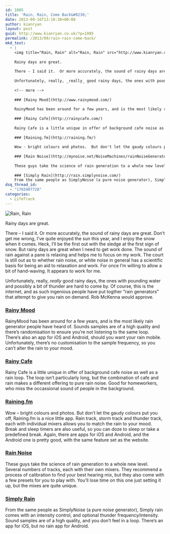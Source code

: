 ```yaml
---
id: 1085
title: 'Rain, Rain, Come Back&#8230;'
date: 2013-09-16T13:10:38+00:00
author: kianryan
layout: post
guid: http://www.kianryan.co.uk/?p=1085
permalink: /2013/09/rain-rain-come-back/
mkd_text:
  - |
    <img title="Rain, Rain" alt="Rain, Rain" src="http://www.kianryan.co.uk/wp-content/uploads/2013/09/rain.jpg" class="medium" />
    
    Rainy days are great.
    
    There - I said it.  Or more accurately, the sound of rainy days are great.  Don't get me wrong, I've quite enjoyed the sun this year, and I enjoy the snow when it comes.  Heck, I'll be the first out with the sledge at the first sign of snow.  But rainy days are great when I need to get work done.  The sound of rain against a pane is relaxing and helps me to focus on my work.  The court is still out as to whether rain noise, or white noise in general has a scientific basis for being an aid to relaxation and work.  For once I'm willing to allow a bit of hand-waving.  It appears to work for me.
    
    Unfortunately, really, _really_ good rainy days, the ones with pounding water and possibly a bit of thunder are hard to come by.  Of course, this is the internet, and as such ingenious people have put togther "rain generators" that attempt to give you rain on demand.  Rob McKenna would approve.
    
    <!-- more -->
    
    ### [Rainy Mood](http://www.rainymood.com/)
    
    RainyMood has been around for a few years, and is the most likely rain generator people have heard of.  Sounds samples are of a high quality and there's randomisation to ensure you're not listening to the same loop.  There's also an app for iOS and Android, should you want your rain mobile.  Unfortunately, there's no customisation to the sample frequency, so you can't alter the rain to your mood.
    
    ### [Rainy Cafe](http://rainycafe.com/)
    
    Rainy Cafe is a little unique in offer of background cafe noise as well as a rain loop.  The loop isn't particularly long, but the combination of cafe and rain makes a different offering to pure rain noise.  Good for homeworkers, who miss the occassional sound of people in the background.
    
    ### [Raining.fm](http://raining.fm/)
    
    Wow - bright colours and photos.  But don't let the gaudy colours put you off, Raining.fm is a nice little app.  Rain track, storm track and thunder track, each with individual mixers allows you to match the rain to your mood.  Break and sleep timers are also useful, so you can doze to sleep or take a predefined break.  Again, there are apps for iOS and Android, and the Android one is pretty good, with the same feature set as the website.
    
    ### [Rain Noise](http://mynoise.net/NoiseMachines/rainNoiseGenerator.php)
    
    These guys take the science of rain generation to a whole new level.  Several numbers of tracks, each with their own mixers.  They recommend a process of calibration to find your best hearing mix, but they also come with a few presets for you to play with.  You'll lose time on this one just setting it up, but the mixes are quite unique.
    
    ### [Simply Rain](http://rain.simplynoise.com/)
    From the same people as SimplyNoise (a pure noise generator), Simply rain comes with an intensity control, and optional thunder frequency/intensity.  Sound samples are of a high quality, and you don't feel in a loop.  There's an app for iOS, but no rain app for Android.
dsq_thread_id:
  - "1765907728"
categories:
  - LifeTrack
---
```

<img title="Rain, Rain" alt="Rain, Rain" src="http://www.kianryan.co.uk/wp-content/uploads/2013/09/rain.jpg" class="medium" />

Rainy days are great.

There &#8211; I said it. Or more accurately, the sound of rainy days are great. Don&#8217;t get me wrong, I&#8217;ve quite enjoyed the sun this year, and I enjoy the snow when it comes. Heck, I&#8217;ll be the first out with the sledge at the first sign of snow. But rainy days are great when I need to get work done. The sound of rain against a pane is relaxing and helps me to focus on my work. The court is still out as to whether rain noise, or white noise in general has a scientific basis for being an aid to relaxation and work. For once I&#8217;m willing to allow a bit of hand-waving. It appears to work for me.

Unfortunately, really, _really_ good rainy days, the ones with pounding water and possibly a bit of thunder are hard to come by. Of course, this is the internet, and as such ingenious people have put togther &#8220;rain generators&#8221; that attempt to give you rain on demand. Rob McKenna would approve.

<!-- more -->

### [Rainy Mood](http://www.rainymood.com/)

RainyMood has been around for a few years, and is the most likely rain generator people have heard of. Sounds samples are of a high quality and there&#8217;s randomisation to ensure you&#8217;re not listening to the same loop. There&#8217;s also an app for iOS and Android, should you want your rain mobile. Unfortunately, there&#8217;s no customisation to the sample frequency, so you can&#8217;t alter the rain to your mood.

### [Rainy Cafe](http://rainycafe.com/)

Rainy Cafe is a little unique in offer of background cafe noise as well as a rain loop. The loop isn&#8217;t particularly long, but the combination of cafe and rain makes a different offering to pure rain noise. Good for homeworkers, who miss the occassional sound of people in the background.

### [Raining.fm](http://raining.fm/)

Wow &#8211; bright colours and photos. But don&#8217;t let the gaudy colours put you off, Raining.fm is a nice little app. Rain track, storm track and thunder track, each with individual mixers allows you to match the rain to your mood. Break and sleep timers are also useful, so you can doze to sleep or take a predefined break. Again, there are apps for iOS and Android, and the Android one is pretty good, with the same feature set as the website.

### [Rain Noise](http://mynoise.net/NoiseMachines/rainNoiseGenerator.php)

These guys take the science of rain generation to a whole new level. Several numbers of tracks, each with their own mixers. They recommend a process of calibration to find your best hearing mix, but they also come with a few presets for you to play with. You&#8217;ll lose time on this one just setting it up, but the mixes are quite unique.

### [Simply Rain](http://rain.simplynoise.com/)

From the same people as SimplyNoise (a pure noise generator), Simply rain comes with an intensity control, and optional thunder frequency/intensity. Sound samples are of a high quality, and you don&#8217;t feel in a loop. There&#8217;s an app for iOS, but no rain app for Android.